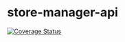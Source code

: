 # store-manager-api

[![Coverage Status](https://coveralls.io/repos/github/kelvinwm/store-manager-api/badge.svg?branch=master)](https://coveralls.io/github/kelvinwm/store-manager-api?branch=master)
